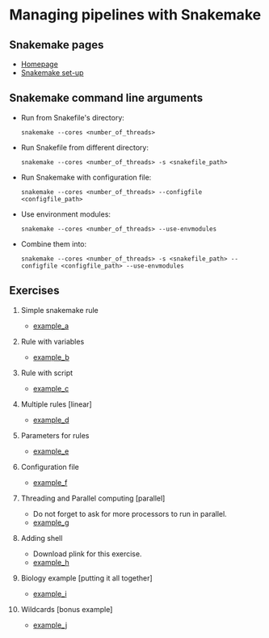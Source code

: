 # Managing pipelines with Snakemake

## Snakemake pages
* [Homepage](https://snakemake.readthedocs.io/en/stable/)
* [Snakemake set-up](https://snakemake.readthedocs.io/en/stable/tutorial/setup.html#setup-on-windows)

## Snakemake command line arguments
* Run from Snakefile's directory:

    ```snakemake --cores <number_of_threads>```

* Run Snakefile from different directory:

    ```snakemake --cores <number_of_threads> -s <snakefile_path>```

* Run Snakemake with configuration file:

    ```snakemake --cores <number_of_threads> --configfile <configfile_path>```

* Use environment modules:

    ```snakemake --cores <number_of_threads> --use-envmodules```

* Combine them into:

    ```snakemake --cores <number_of_threads> -s <snakefile_path> --configfile <configfile_path> --use-envmodules```

## Exercises
1. Simple snakemake rule
    * [example_a](scripts/example_a/Snakefile)

2. Rule with variables
    * [example_b](scripts/example_b/Snakefile)

3. Rule with script
    * [example_c](scripts/example_c/Snakefile)

3. Multiple rules \[linear\]
    * [example_d](scripts/example_d/Snakefile)

4. Parameters for rules
    * [example_e](scripts/example_e/Snakefile)

5. Configuration file
    * [example_f](scripts/example_f/Snakefile)

6. Threading and Parallel computing \[parallel\]
    * Do not forget to ask for more processors to run in parallel.
    * [example_g](scripts/example_g/Snakefile)

7. Adding shell
    * Download plink for this exercise.
    * [example_h](scripts/example_h/Snakefile)

8. Biology example \[putting it all together\]
    * [example_i](scripts/example_i/)

9. Wildcards \[bonus example\]
    * [example_j](scripts/example_j/Snakefile)